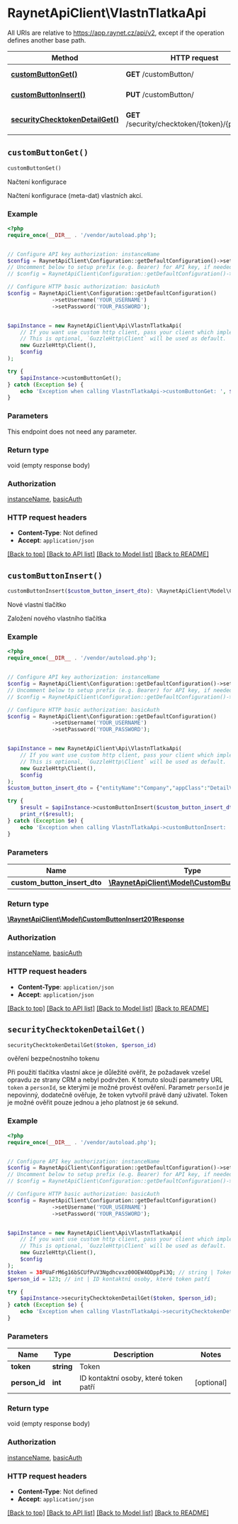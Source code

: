 # RaynetApiClient\VlastnTlatkaApi

All URIs are relative to https://app.raynet.cz/api/v2, except if the operation defines another base path.

| Method | HTTP request | Description |
| ------------- | ------------- | ------------- |
| [**customButtonGet()**](VlastnTlatkaApi.md#customButtonGet) | **GET** /customButton/ | Načtení konfigurace |
| [**customButtonInsert()**](VlastnTlatkaApi.md#customButtonInsert) | **PUT** /customButton/ | Nové vlastní tlačítko |
| [**securityChecktokenDetailGet()**](VlastnTlatkaApi.md#securityChecktokenDetailGet) | **GET** /security/checktoken/{token}/{personId}/ | ověření bezpečnostního tokenu |


## `customButtonGet()`

```php
customButtonGet()
```

Načtení konfigurace

Načtení konfigurace (meta-dat) vlastních akcí.

### Example

```php
<?php
require_once(__DIR__ . '/vendor/autoload.php');


// Configure API key authorization: instanceName
$config = RaynetApiClient\Configuration::getDefaultConfiguration()->setApiKey('X-Instance-Name', 'YOUR_API_KEY');
// Uncomment below to setup prefix (e.g. Bearer) for API key, if needed
// $config = RaynetApiClient\Configuration::getDefaultConfiguration()->setApiKeyPrefix('X-Instance-Name', 'Bearer');

// Configure HTTP basic authorization: basicAuth
$config = RaynetApiClient\Configuration::getDefaultConfiguration()
              ->setUsername('YOUR_USERNAME')
              ->setPassword('YOUR_PASSWORD');


$apiInstance = new RaynetApiClient\Api\VlastnTlatkaApi(
    // If you want use custom http client, pass your client which implements `GuzzleHttp\ClientInterface`.
    // This is optional, `GuzzleHttp\Client` will be used as default.
    new GuzzleHttp\Client(),
    $config
);

try {
    $apiInstance->customButtonGet();
} catch (Exception $e) {
    echo 'Exception when calling VlastnTlatkaApi->customButtonGet: ', $e->getMessage(), PHP_EOL;
}
```

### Parameters

This endpoint does not need any parameter.

### Return type

void (empty response body)

### Authorization

[instanceName](../../README.md#instanceName), [basicAuth](../../README.md#basicAuth)

### HTTP request headers

- **Content-Type**: Not defined
- **Accept**: `application/json`

[[Back to top]](#) [[Back to API list]](../../README.md#endpoints)
[[Back to Model list]](../../README.md#models)
[[Back to README]](../../README.md)

## `customButtonInsert()`

```php
customButtonInsert($custom_button_insert_dto): \RaynetApiClient\Model\CustomButtonInsert201Response
```

Nové vlastní tlačítko

Založení nového vlastního tlačítka

### Example

```php
<?php
require_once(__DIR__ . '/vendor/autoload.php');


// Configure API key authorization: instanceName
$config = RaynetApiClient\Configuration::getDefaultConfiguration()->setApiKey('X-Instance-Name', 'YOUR_API_KEY');
// Uncomment below to setup prefix (e.g. Bearer) for API key, if needed
// $config = RaynetApiClient\Configuration::getDefaultConfiguration()->setApiKeyPrefix('X-Instance-Name', 'Bearer');

// Configure HTTP basic authorization: basicAuth
$config = RaynetApiClient\Configuration::getDefaultConfiguration()
              ->setUsername('YOUR_USERNAME')
              ->setPassword('YOUR_PASSWORD');


$apiInstance = new RaynetApiClient\Api\VlastnTlatkaApi(
    // If you want use custom http client, pass your client which implements `GuzzleHttp\ClientInterface`.
    // This is optional, `GuzzleHttp\Client` will be used as default.
    new GuzzleHttp\Client(),
    $config
);
$custom_button_insert_dto = {"entityName":"Company","appClass":"DetailView","name":"RAYNET","type":"OPEN_URL","url":"https://www.raynet.cz","openType":"OPEN_WINDOW","openTypeWindowWidth":500,"openTypeWindowHeight":200}; // \RaynetApiClient\Model\CustomButtonInsertDto

try {
    $result = $apiInstance->customButtonInsert($custom_button_insert_dto);
    print_r($result);
} catch (Exception $e) {
    echo 'Exception when calling VlastnTlatkaApi->customButtonInsert: ', $e->getMessage(), PHP_EOL;
}
```

### Parameters

| Name | Type | Description  | Notes |
| ------------- | ------------- | ------------- | ------------- |
| **custom_button_insert_dto** | [**\RaynetApiClient\Model\CustomButtonInsertDto**](../Model/CustomButtonInsertDto.md)|  | [optional] |

### Return type

[**\RaynetApiClient\Model\CustomButtonInsert201Response**](../Model/CustomButtonInsert201Response.md)

### Authorization

[instanceName](../../README.md#instanceName), [basicAuth](../../README.md#basicAuth)

### HTTP request headers

- **Content-Type**: `application/json`
- **Accept**: `application/json`

[[Back to top]](#) [[Back to API list]](../../README.md#endpoints)
[[Back to Model list]](../../README.md#models)
[[Back to README]](../../README.md)

## `securityChecktokenDetailGet()`

```php
securityChecktokenDetailGet($token, $person_id)
```

ověření bezpečnostního tokenu

Při použití tlačítka vlastní akce je důležité ověřit, že požadavek vzešel opravdu ze strany CRM a nebyl podrvžen. K tomuto slouží parametry URL `token` a `personId`, se kterými je možné provést ověření. Parametr `personId` je nepovinný, dodatečně ověřuje, že token vytvořil právě daný uživatel. Token je možné ověřit pouze jednou a jeho platnost je `60` sekund.

### Example

```php
<?php
require_once(__DIR__ . '/vendor/autoload.php');


// Configure API key authorization: instanceName
$config = RaynetApiClient\Configuration::getDefaultConfiguration()->setApiKey('X-Instance-Name', 'YOUR_API_KEY');
// Uncomment below to setup prefix (e.g. Bearer) for API key, if needed
// $config = RaynetApiClient\Configuration::getDefaultConfiguration()->setApiKeyPrefix('X-Instance-Name', 'Bearer');

// Configure HTTP basic authorization: basicAuth
$config = RaynetApiClient\Configuration::getDefaultConfiguration()
              ->setUsername('YOUR_USERNAME')
              ->setPassword('YOUR_PASSWORD');


$apiInstance = new RaynetApiClient\Api\VlastnTlatkaApi(
    // If you want use custom http client, pass your client which implements `GuzzleHttp\ClientInterface`.
    // This is optional, `GuzzleHttp\Client` will be used as default.
    new GuzzleHttp\Client(),
    $config
);
$token = 38PUaFrM6g16bSCUfPuV3Ngdhcvxz00OEW4ODppPi3Q; // string | Token
$person_id = 123; // int | ID kontaktní osoby, které token patří

try {
    $apiInstance->securityChecktokenDetailGet($token, $person_id);
} catch (Exception $e) {
    echo 'Exception when calling VlastnTlatkaApi->securityChecktokenDetailGet: ', $e->getMessage(), PHP_EOL;
}
```

### Parameters

| Name | Type | Description  | Notes |
| ------------- | ------------- | ------------- | ------------- |
| **token** | **string**| Token | |
| **person_id** | **int**| ID kontaktní osoby, které token patří | [optional] |

### Return type

void (empty response body)

### Authorization

[instanceName](../../README.md#instanceName), [basicAuth](../../README.md#basicAuth)

### HTTP request headers

- **Content-Type**: Not defined
- **Accept**: `application/json`

[[Back to top]](#) [[Back to API list]](../../README.md#endpoints)
[[Back to Model list]](../../README.md#models)
[[Back to README]](../../README.md)
